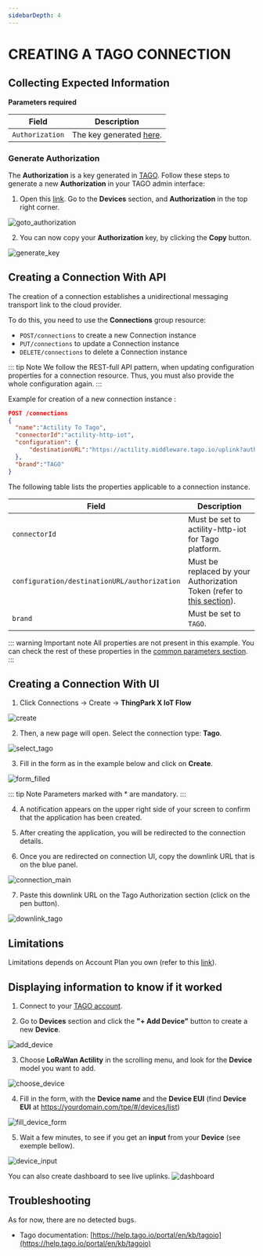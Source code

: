 ```yaml
---
sidebarDepth: 4
---
```


# CREATING A TAGO CONNECTION

## Collecting Expected Information

**Parameters required**

| Field | Description |
| ------ | ----------- |
| ```Authorization``` | The key generated [here](https://admin.tago.io/devices/authorization).|

### Generate Authorization

The **Authorization** is a key generated in [TAGO](https://admin.tago.io/).
Follow these steps to generate a new **Authorization** in your TAGO admin interface:

1. Open this [link](https://admin.tago.io/). Go to the **Devices** section, and **Authorization** in the top right corner.

![goto_authorization](./images/authorization.png)

2. You can now copy your **Authorization** key, by clicking the **Copy** button.

![generate_key](./images/copy_authorization.png)

## Creating a Connection With API

The creation of a connection establishes a unidirectional messaging transport link to the cloud provider.

To do this, you need to use the **Connections** group resource:
*	`POST/connections` to create a new Connection instance
*	`PUT/connections` to update a Connection instance
*	`DELETE/connections` to delete a Connection instance


::: tip Note
We follow the REST-full API pattern, when updating configuration properties for a connection resource. Thus, you must also provide the whole configuration again.
:::

Example for creation of a new connection instance :

```json
POST /connections
{
  "name":"Actility To Tago",
  "connectorId":"actility-http-iot",
  "configuration": {
      "destinationURL":"https://actility.middleware.tago.io/uplink?authorization={YOUR-AUTHORIZATION}"
  },
  "brand":"TAGO"
}
```

The following table lists the properties applicable to a connection instance.

| Field | Description |
| ------ | ----------- |
| ```connectorId``` | Must be set to actility-http-iot for Tago platform. |
| ```configuration/destinationURL/authorization``` | Must be replaced by your Authorization Token (refer to [this section](#authorization)). |
| ```brand``` | Must be set to ```TAGO```. |

::: warning Important note
All properties are not present in this example. You can check the rest of these properties in the [common parameters section](../../Getting_Started/Setting_Up_A_Connection_instance/About_connections.html#common-parameters).
:::

## Creating a Connection With UI

1. Click Connections -> Create -> **ThingPark X IoT Flow**

![create](./images/create.png)

2. Then, a new page will open. Select the connection type: **Tago**.

![select_tago](./images/select_tago.png)

3. Fill in the form as in the example below and click on **Create**.

![form_filled](./images/fill_form.png)

::: tip Note
Parameters marked with * are mandatory.
:::

4. A notification appears on the upper right side of your screen to confirm that the application has been created.

5. After creating the application, you will be redirected to the connection details.

6. Once you are redirected on connection UI, copy the downlink URL that is on the blue panel.

![connection_main](./images/connection_main.png)

7. Paste this downlink URL on the Tago Authorization section (click on the pen button).

![downlink_tago](./images/downlink_tago.png)

## Limitations

Limitations depends on Account Plan you own (refer to this [link](https://docs.tago.io/en/articles/114-account-plans)).

## Displaying information to know if it worked

1.	Connect to your [TAGO account](https://admin.tago.io/).

2.	Go to **Devices** section and click the **"+ Add Device"** button to create a new **Device**.

![add_device](./images/add_device.png)

3.  Choose **LoRaWan Actility** in the scrolling menu, and look for the **Device** model you want to add.

![choose_device](./images/choose_device.png)

4.  Fill in the form, with the **Device name** and the **Device EUI** (find **Device EUI** at https://yourdomain.com/tpe/#/devices/list)

![fill_device_form](./images/fill_device_form.png)

5.  Wait a few minutes, to see if you get an **input** from your **Device** (see exemple bellow).

![device_input](./images/device_input.png)

You can also create dashboard to see live uplinks.
![dashboard](./images/dashboard.png)

## Troubleshooting

As for now, there are no detected bugs.

* Tago documentation: [https://help.tago.io/portal/en/kb/tagoio](https://help.tago.io/portal/en/kb/tagoio)